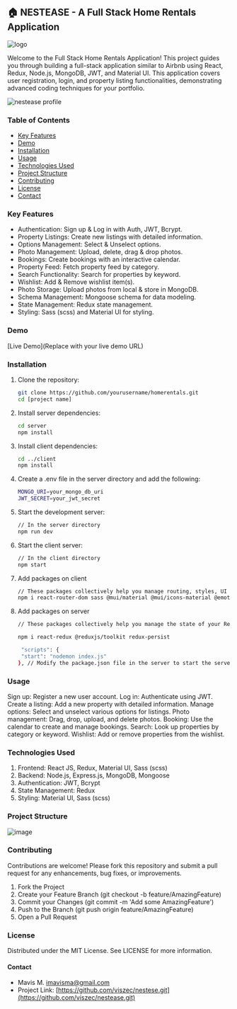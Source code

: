 ## 🏠 NESTEASE - A Full Stack Home Rentals Application

![logo](https://github.com/viszec/nestease/assets/39253875/b36db54c-0784-4a82-b5f7-1582dd602aab)

Welcome to the Full Stack Home Rentals Application! 
This project guides you through building a full-stack application similar to Airbnb using React, Redux, Node.js, MongoDB, JWT, and Material UI. This application covers user registration, login, and property listing functionalities, demonstrating advanced coding techniques for your portfolio.

![nestease profile](https://github.com/viszec/nestease/assets/39253875/e7264e17-7f8e-49a1-9b5c-2e70408efe51)

### Table of Contents
- [Key Features](#key-features)
- [Demo](#demo)
- [Installation](#installation)
- [Usage](#usage)
- [Technologies Used](#technologies-used)
- [Project Structure](#project-structure)
- [Contributing](#contributing)
- [License](#license)
- [Contact](#contact)

### Key Features
- Authentication: Sign up & Log in with Auth, JWT, Bcrypt.
- Property Listings: Create new listings with detailed information.
- Options Management: Select & Unselect options.
- Photo Management: Upload, delete, drag & drop photos.
- Bookings: Create bookings with an interactive calendar.
- Property Feed: Fetch property feed by category.
- Search Functionality: Search for properties by keyword.
- Wishlist: Add & Remove wishlist item(s).
- Photo Storage: Upload photos from local & store in MongoDB.
- Schema Management: Mongoose schema for data modeling.
- State Management: Redux state management.
- Styling: Sass (scss) and Material UI for styling.

### Demo
[Live Demo](Replace with your live demo URL)

### Installation

1. Clone the repository:
   ```bash
   git clone https://github.com/yourusername/homerentals.git
   cd [project name]

2. Install server dependencies:
   ```bash
   cd server
   npm install

3. Install client dependencies:
   ```bash
   cd ../client
   npm install

4. Create a .env file in the server directory and add the following:
   ```bash
   MONGO_URI=your_mongo_db_uri
   JWT_SECRET=your_jwt_secret

5. Start the development server:
   ```bash
   // In the server directory
   npm run dev

6. Start the client server:
   ```bash
   // In the client directory
   npm start
   
7. Add packages on client
   ```bash
   // These packages collectively help you manage routing, styles, UI components, and icons in your React application, providing a comprehensive set of tools to build modern web applications.
   npm i react-router-dom sass @mui/material @mui/icons-material @emotion/react @emotion/styled

8. Add packages on server
   ```bash
   // These packages collectively help you manage the state of your React application using Redux, simplifying state management with the Redux Toolkit and ensuring the state is persisted across sessions with redux-persist.

   npm i react-redux @reduxjs/toolkit redux-persist

    "scripts": {
    "start": "nodemon index.js"
   }, // Modify the package.json file in the server to start the server

### Usage

Sign up: Register a new user account.
Log in: Authenticate using JWT.
Create a listing: Add a new property with detailed information.
Manage options: Select and unselect various options for listings.
Photo management: Drag, drop, upload, and delete photos.
Booking: Use the calendar to create and manage bookings.
Search: Look up properties by category or keyword.
Wishlist: Add or remove properties from the wishlist.

### Technologies Used

1. Frontend: React JS, Redux, Material UI, Sass (scss)
2. Backend: Node.js, Express.js, MongoDB, Mongoose
3. Authentication: JWT, Bcrypt
4. State Management: Redux
5. Styling: Material UI, Sass (scss)

### Project Structure
![image](https://github.com/viszec/nestease/assets/39253875/2df65fb8-3125-4c70-809c-ad84bbbf351d)


### Contributing
Contributions are welcome! Please fork this repository and submit a pull request for any enhancements, bug fixes, or improvements.
1. Fork the Project
2. Create your Feature Branch (git checkout -b feature/AmazingFeature)
3. Commit your Changes (git commit -m 'Add some AmazingFeature')
4. Push to the Branch (git push origin feature/AmazingFeature)
5. Open a Pull Request

### License
Distributed under the MIT License. See LICENSE for more information.

####  Contact
- Mavis M. imavisma@gmail.com
- Project Link: [https://github.com/viszec/nestese.git](https://github.com/viszec/nestease.git)

